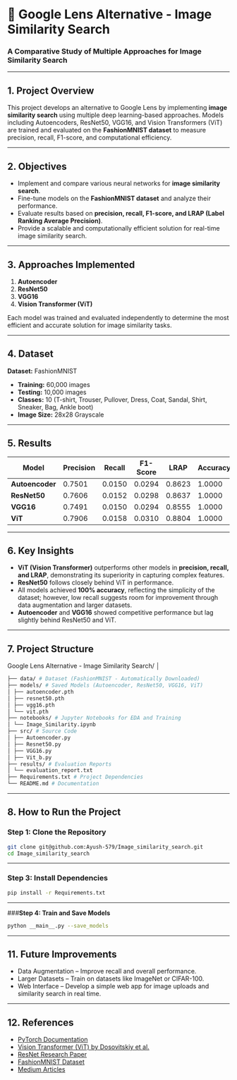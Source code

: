 # 📌 Google Lens Alternative - Image Similarity Search  
### **A Comparative Study of Multiple Approaches for Image Similarity Search**  

---

## 1. Project Overview  
This project develops an alternative to Google Lens by implementing **image similarity search** using multiple deep learning-based approaches. Models including Autoencoders, ResNet50, VGG16, and Vision Transformers (ViT) are trained and evaluated on the **FashionMNIST dataset** to measure precision, recall, F1-score, and computational efficiency.  

---

## 2. Objectives  
- Implement and compare various neural networks for **image similarity search**.  
- Fine-tune models on the **FashionMNIST dataset** and analyze their performance.  
- Evaluate results based on **precision, recall, F1-score, and LRAP (Label Ranking Average Precision)**.  
- Provide a scalable and computationally efficient solution for real-time image similarity search.  

---

## 3. Approaches Implemented  
1. **Autoencoder**  
2. **ResNet50**  
3. **VGG16**  
4. **Vision Transformer (ViT)**  

Each model was trained and evaluated independently to determine the most efficient and accurate solution for image similarity tasks.  

---

## 4. Dataset  
**Dataset:** FashionMNIST  
- **Training:** 60,000 images  
- **Testing:** 10,000 images  
- **Classes:** 10 (T-shirt, Trouser, Pullover, Dress, Coat, Sandal, Shirt, Sneaker, Bag, Ankle boot)  
- **Image Size:** 28x28 Grayscale  

---

## 5. Results  

| **Model**          | **Precision** | **Recall**  | **F1-Score** | **LRAP**  | **Accuracy** |  
|--------------------|---------------|-------------|--------------|-----------|--------------|  
| **Autoencoder**    | 0.7501        | 0.0150      | 0.0294       | 0.8623    | 1.0000       |  
| **ResNet50**       | 0.7606        | 0.0152      | 0.0298       | 0.8637    | 1.0000       |  
| **VGG16**          | 0.7491        | 0.0150      | 0.0294       | 0.8555    | 1.0000       |  
| **ViT**            | 0.7906        | 0.0158      | 0.0310       | 0.8804    | 1.0000       |  

---

## 6. Key Insights  
- **ViT (Vision Transformer)** outperforms other models in **precision, recall, and LRAP**, demonstrating its superiority in capturing complex features.  
- **ResNet50** follows closely behind ViT in performance.  
- All models achieved **100% accuracy**, reflecting the simplicity of the dataset; however, low recall suggests room for improvement through data augmentation and larger datasets.  
- **Autoencoder** and **VGG16** showed competitive performance but lag slightly behind ResNet50 and ViT.  

---

## 7. Project Structure  
Google Lens Alternative - Image Similarity Search/ │
```bash
├── data/ # Dataset (FashionMNIST - Automatically Downloaded)
├── models/ # Saved Models (Autoencoder, ResNet50, VGG16, ViT)
│ ├── autoencoder.pth
│ ├── resnet50.pth
│ ├── vgg16.pth
│ └── vit.pth
├── notebooks/ # Jupyter Notebooks for EDA and Training
│ └── Image_Similarity.ipynb
├── src/ # Source Code
│ ├── Autoencoder.py
│ ├── Resnet50.py
│ ├── VGG16.py
│ ├── Vit_b.py
├── results/ # Evaluation Reports
│ └── evaluation_report.txt
├── Requirements.txt # Project Dependencies
└── README.md # Documentation
```

---

## 8. How to Run the Project  
### **Step 1: Clone the Repository**  
```bash
git clone git@github.com:Ayush-579/Image_similarity_search.git
cd Image_similarity_search
```

---

### **Step 3: Install Dependencies**
```bash
pip install -r Requirements.txt
```
---
###**Step 4: Train and Save Models**
```bash
python __main__.py --save_models
```
---
## 11. Future Improvements
- Data Augmentation – Improve recall and overall performance.
- Larger Datasets – Train on datasets like ImageNet or CIFAR-100.
- Web Interface – Develop a simple web app for image uploads and similarity search in real time.
---
## 12. References  
- [PyTorch Documentation](https://pytorch.org/docs/stable/index.html)  
- [Vision Transformer (ViT) by Dosovitskiy et al.](https://arxiv.org/abs/2010.11929)  
- [ResNet Research Paper](https://arxiv.org/abs/1512.03385)  
- [FashionMNIST Dataset](https://github.com/zalandoresearch/fashion-mnist)
- [Medium Articles](https://medium.com/@meetdheerajreddy/fashion-mnist-analysis-classifying-fashion-with-deep-learning-0ba793ba5234) 

